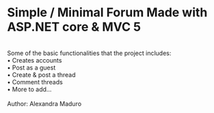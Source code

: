 <h1> Simple / Minimal Forum  Made with ASP.NET core &amp; MVC 5  </h1>

<br>
Some of the basic functionalities that the project includes:    
<br>
• Creates accounts         
<br>• Post as a guest        
<br>• Create &amp; post a thread 
<br>• Comment threads        
<br>• More to add...  
<br>
<br>Author: Alexandra Maduro
